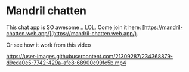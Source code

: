 # Mandril chatten
This chat app is SO awesome .. LOL. Come join it here: [https://mandril-chatten.web.app/](https://mandril-chatten.web.app/).

Or see how it work from this video

https://user-images.githubusercontent.com/21309287/234368879-d9eda0e5-7742-429a-afe8-68900c99fc5b.mp4

